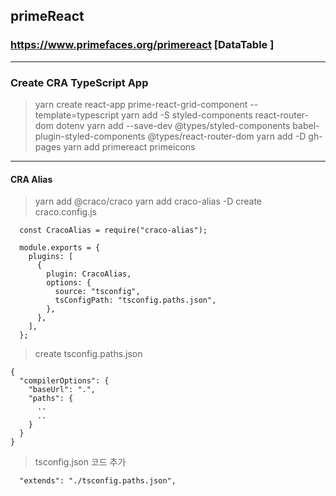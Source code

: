 ## primeReact

### https://www.primefaces.org/primereact [DataTable ]

---

### Create CRA TypeScript App

> yarn create react-app prime-react-grid-component --template=typescript
> yarn add -S styled-components react-router-dom dotenv
> yarn add --save-dev @types/styled-components babel-plugin-styled-components @types/react-router-dom
> yarn add -D gh-pages
> yarn add primereact primeicons

---

#### CRA Alias

> yarn add @craco/craco
> yarn add craco-alias -D
> create craco.config.js

```
  const CracoAlias = require("craco-alias");

  module.exports = {
    plugins: [
      {
        plugin: CracoAlias,
        options: {
          source: "tsconfig",
          tsConfigPath: "tsconfig.paths.json",
        },
      },
    ],
  };
```

> create tsconfig.paths.json

```
{
  "compilerOptions": {
    "baseUrl": ".",
    "paths": {
      ..
      ..
    }
  }
}
```

> tsconfig.json 코드 추가

```
  "extends": "./tsconfig.paths.json",
```
